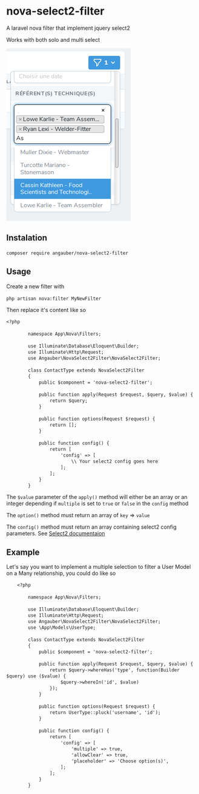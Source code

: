 # nova-select2-filter
A laravel nova filter that implement jquery select2

Works with both solo and multi select

![multi](screenshots/multi.png)

## Instalation

`composer require angauber/nova-select2-filter`

## Usage
Create a new filter with 

`php artisan nova:filter MyNewFilter`

Then replace it's content like so


    

    <?php
        
        	namespace App\Nova\Filters;
        
        	use Illuminate\Database\Eloquent\Builder;
        	use Illuminate\Http\Request;
        	use Angauber\NovaSelect2Filter\NovaSelect2Filter;
        
        	class ContactType extends NovaSelect2Filter
        	{
        		public $component = 'nova-select2-filter';
        
        		public function apply(Request $request, $query, $value) {
        			return $query;
        		}
        
        		public function options(Request $request) {
        			return [];
        		}
        
        		public function config() {
        			return [
        				'config' => [
							\\ Your select2 config goes here
        				];
        			];
        		}
        	}

The `$value` parameter of the `apply()` method will either be an array or an integer depending if `multiple` is set to `true` or `false` in the `config` method

The `option()` method must return an array of `key` => `value`

The `config()` method must return an array containing select2 config parameters.
See [Select2 documentaion](https://select2.org/configuration/options-api "Select2 documentaion")

## Example

Let's say you want to implement a multiple selection to filter a User Model on a Many relationship, you could do like so

        <?php
        
        	namespace App\Nova\Filters;
        
        	use Illuminate\Database\Eloquent\Builder;
        	use Illuminate\Http\Request;
        	use Angauber\NovaSelect2Filter\NovaSelect2Filter;
        	use \App\Models\UserType;
        
        	class ContactType extends NovaSelect2Filter
        	{
        		public $component = 'nova-select2-filter';
        
        		public function apply(Request $request, $query, $value) {
        		    return $query->whereHas('type', function(Builder $query) use ($value) {
        		        $query->whereIn('id', $value)
        		    });
        		}
        
        		public function options(Request $request) {
        			return UserType::pluck('username', 'id');
        		}
        
        		public function config() {
        			return [
        				'config' => [
        					'multiple' => true,
        					'allowClear' => true,
        					'placeholder' => 'Choose option(s)',
        				];
        			];
        		}
        	}
        



